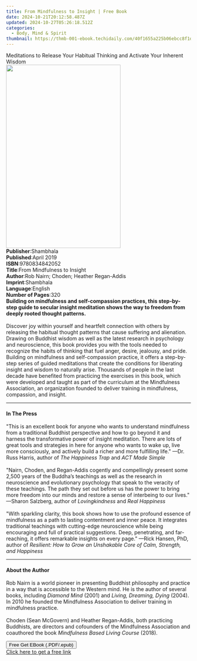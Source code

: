 ```yaml
---
title: From Mindfulness to Insight | Free Book
date: 2024-10-21T20:12:58.487Z
updated: 2024-10-27T05:26:18.512Z
categories:
  - Body, Mind & Spirit
thumbnail: https://thmb-001-ebook.techidaily.com/40f1655a225b06ebcc8f1d4d9b742df83545de02ef486de18a85042b08528884.jpg
---
```

<main id="book-container">
  <div class="flex flex-col">
    <div class="book-brief flex-1 py-6 px-4 sm:p-6 md:py-10 md:px-8">
      <!-- brief-->
      <div class="book-brief-main">
        Meditations to Release Your Habitual Thinking and Activate Your Inherent
        Wisdom
      </div>
    </div>
    <div
      class="book-meta-info flex-1 grid gap-4 col-start-1 col-end-3 row-start-1 sm:mb-6 sm:grid-cols-4 lg:gap-6 lg:col-start-2 lg:row-end-6 lg:row-span-6 lg:mb-0"
    >
      <div
        class="book-meta-info-left place-content-center mt-4 p-4 text-sm leading-6 col-start-2 col-span-2 dark:text-slate-400"
      >
        <img
          class="w-full h-500 object-cover rounded-lg sm:h-255 sm:col-span-2 lg:col-span-full"
          src="https://img-001-ebook.techidaily.com/5cecae829e2086ae8473a893fa34e6d6746b4947962b7e1cff876fd4e9bbe4b7.jpg"
          alt=""
          width="312"
          height="500"
        />
      </div>
      <div
        class="book-meta-info-right mt-2 col-start-1 row-start-2 col-span-3 self-center"
      >
        <!-- meta data  -->
        <div class="flex flex-col px-4 md:px-8">
          <div class="flex-1">
            <strong>Publisher</strong>:<span class="px-2">Shambhala</span>
          </div>
          <div class="flex-1">
            <strong>Published</strong>:<span class="px-2">April 2019</span>
          </div>
          <div class="flex-1">
            <strong>ISBN</strong>:<span class="px-2">9780834842052</span>
          </div>
          <div class="flex-1">
            <strong>Title</strong>:<span class="px-2"
              >From Mindfulness to Insight</span
            >
          </div>
          <div class="flex-1">
            <strong>Author</strong>:<span class="px-2"
              >Rob Nairn; Choden; Heather Regan-Addis</span
            >
          </div>
          <div class="flex-1">
            <strong>Imprint</strong>:<span class="px-2">Shambhala</span>
          </div>
          <div class="flex-1">
            <strong>Language</strong>:<span class="px-2">English</span>
          </div>
          <div class="flex-1">
            <strong>Number of Pages</strong>:<span class="px-2">320</span>
          </div>
        </div>
      </div>
    </div>
    <div class="book-description flex-1 py-6 px-4 sm:p-6 md:py-10 md:px-8">
      <div class="book-description-main">
        <div accordion-content="" id="description">
          <b
            >Building on mindfulness and self-compassion practices, this
            step-by-step guide to secular insight meditation shows the way to
            freedom from deeply rooted thought patterns.</b
          ><br /><br />Discover joy within yourself and heartfelt connection
          with others by releasing the habitual thought patterns that cause
          suffering and alienation. Drawing on Buddhist wisdom as well as the
          latest research in psychology and neuroscience, this book provides you
          with the tools needed to recognize the habits of thinking that fuel
          anger, desire, jealousy, and pride. Building on mindfulness and
          self-compassion practice, it offers a step-by-step series of guided
          meditations that create the conditions for liberating insight and
          wisdom to naturally arise. Thousands of people in the last decade have
          benefited from practicing the exercises in this book, which were
          developed and taught as part of the curriculum at the Mindfulness
          Association, an organization founded to deliver training in
          mindfulness, compassion, and insight.
        </div>
      </div>
    </div>
    <div class="book-excerpts flex-1 py-6 px-4 sm:p-6 md:py-10 md:px-8">
      <!-- excerpts-->
      <div class="book-excerpts-main">
        <hr />
        <h4 class="placeholder placeholder-heading">
          <span>In The Press</span>
        </h4>
        <p>
          "This is an excellent book for anyone who wants to understand
          mindfulness from a traditional Buddhist perspective and how to go
          beyond it and harness the transformative power of insight meditation.
          There are lots of great tools and strategies in here for anyone who
          wants to wake up, live more consciously, and actively build a richer
          and more fulfilling life." —Dr. Russ Harris, author of&nbsp;<i
            >The Happiness Trap</i
          >&nbsp;and&nbsp;<i>ACT Made Simple<br /></i><br />"Nairn, Choden, and
          Regan-Addis cogently and compellingly present some 2,500 years of the
          Buddha’s teachings as well as the research in neuroscience and
          evolutionary psychology that speak to the veracity of these teachings.
          The path they set out before us has the power to bring more freedom
          into our minds and restore a sense of interbeing to our lives."
          —Sharon Salzberg, author
          of&nbsp;<i>Lovingkindness</i>&nbsp;and&nbsp;<i>Real Happiness<br /></i
          ><br />"With sparkling clarity, this book shows how to use the
          profound essence of mindfulness as a path to lasting contentment and
          inner peace. It integrates traditional teachings with cutting-edge
          neuroscience while being encouraging and full of practical
          suggestions. Deep, penetrating, and far-reaching, it offers remarkable
          insights on every page." —Rick Hansen, PhD, author of&nbsp;<i
            >Resilient: How to Grow an Unshakable Core of Calm, Strength, and
            Happiness</i
          >
        </p>
      </div>
    </div>
    <div class="book-about-author flex-1 py-6 px-4 sm:p-6 md:py-10 md:px-8">
      <!-- about author-->
      <div class="book-main-author-main">
        <hr />
        <h4 class="placeholder placeholder-heading">
          <span>About the Author</span>
        </h4>
        <p>
          Rob Nairn is a world pioneer in presenting Buddhist philosophy and
          practice in a way that is accessible to the Western mind. He is the
          author of several books, including <i>Diamond Mind </i>(2001) and
          <i>Living, Dreaming, Dying </i>(2004). In 2010 he founded the
          Mindfulness Association to deliver training in mindfulness practice.
          <br /><br />Choden (Sean McGovern) and Heather Regan-Addis, both
          practicing Buddhists, are directors and cofounders of the Mindfulness
          Association and coauthored the book
          <i>Mindfulness Based Living Course</i> (2018).
        </p>
      </div>
    </div>
    <div class="book-free-get flex-1 py-6 px-4 sm:p-6 md:py-10 md:px-8">
      <button
        id="btn-free-get"
        class="bg-blue-500 hover:bg-blue-700 text-white font-bold py-2 px-4 rounded"
      >
        Free Get EBook (.PDF/.epub)
      </button>
      <div id="countdown-display" class="px-2 text-lg mt-2"></div>
      <a
        id="free-link"
        class="hidden bg-blue-500 hover:bg-blue-700 text-white font-bold py-2 px-4 rounded"
        href="https://www.ebooks.com/en-us/book/138623090/from-mindfulness-to-insight/rob-nairn/"
        target="_blank"
        >Click here to get a free link</a
      >
    </div>
    <script>
      let countdownTime = 0;
      let countdownInterval = null;
      document
        .getElementById('btn-free-get')
        .addEventListener('click', startCountdown);
      function startCountdown() {
        countdownTime = new Date().getTime() + 60000 * 3;
        countdownInterval = setInterval(updateCountdown, 1000);
        document.getElementById('btn-free-get').disabled = true;
        document
          .getElementById('btn-free-get')
          .classList.add('bg-gray-500', 'cursor-not-allowed');
      }
      function updateCountdown() {
        let currentTime = new Date().getTime();
        let timeLeft = countdownTime - currentTime;
        let secondsLeft = Math.floor(timeLeft / 1000);
        document.getElementById('countdown-display').innerHTML =
          `Remaining time: ${secondsLeft} seconds.`;
        if (secondsLeft <= 0) {
          clearInterval(countdownInterval);
          document.getElementById('btn-free-get').classList.add('hidden');
          document.getElementById('free-link').classList.remove('hidden');
          document.getElementById('countdown-display').innerHTML = '';
        }
      }
    </script>
  </div>
</main>

<ins class="adsbygoogle"
      style="display:block"
      data-ad-client="ca-pub-7571918770474297"
      data-ad-slot="8358498916"
      data-ad-format="auto"
      data-full-width-responsive="true"></ins>
    